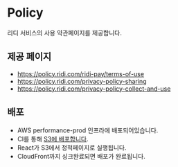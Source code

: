 # Policy

리디 서비스의 사용 약관페이지를 제공합니다.

## 제공 페이지

- https://policy.ridi.com/ridi-pay/terms-of-use
- https://policy.ridi.com/privacy-policy-sharing
- https://policy.ridi.com/privacy-policy-collect-and-use

## 배포

- AWS performance-prod 인프라에 배포되어있습니다.
- CI를 통해 [S3에 배포합니다](http://policy.ridi.com.s3-website.ap-northeast-2.amazonaws.com).
- React가 S3에서 정적페이지로 실행됩니다.
- CloudFront까지 싱크완료되면 배포가 완료됩니다.
